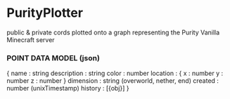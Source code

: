 # PurityPlotter
public &amp; private cords plotted onto a graph representing the Purity Vanilla Minecraft server

<h3>
  POINT DATA MODEL (json)
</h3>
{
    name : string
    description : string
    color : number
    location : {
        x : number
        y : number
        z : number
    }
    dimension : string (overworld, nether, end)
    created : number (unixTimestamp)
    history : [{obj}]
}
